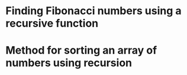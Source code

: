 # Finding Fibonacci numbers using a recursive function
# Method for sorting an array of numbers using recursion
